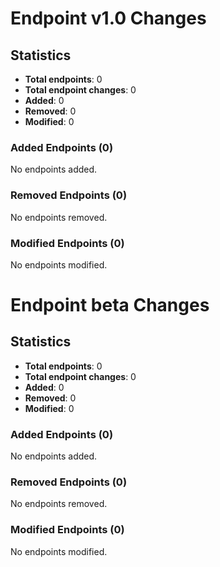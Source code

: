 
# Endpoint v1.0 Changes

## Statistics
- **Total endpoints**: 0
- **Total endpoint changes**: 0
- **Added**: 0
- **Removed**: 0
- **Modified**: 0

### Added Endpoints (0)

No endpoints added.

### Removed Endpoints (0)

No endpoints removed.

### Modified Endpoints (0)

No endpoints modified.

# Endpoint beta Changes

## Statistics
- **Total endpoints**: 0
- **Total endpoint changes**: 0
- **Added**: 0
- **Removed**: 0
- **Modified**: 0

### Added Endpoints (0)

No endpoints added.

### Removed Endpoints (0)

No endpoints removed.

### Modified Endpoints (0)

No endpoints modified.
